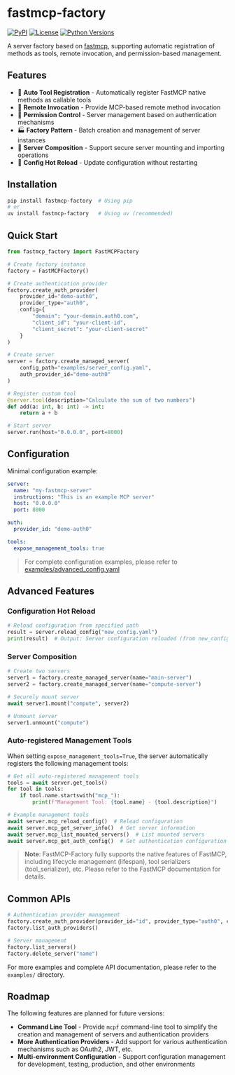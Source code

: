 # fastmcp-factory

[![PyPI](https://img.shields.io/pypi/v/fastmcp-factory.svg)](https://pypi.org/project/fastmcp-factory/)
[![License](https://img.shields.io/badge/License-Apache%202.0-blue.svg)](LICENSE)
[![Python Versions](https://img.shields.io/badge/python-3.10%20%7C%203.11%20%7C%203.12-blue)](https://pypi.org/project/fastmcp-factory/)

A server factory based on [fastmcp](https://github.com/jlowin/fastmcp), supporting automatic registration of methods as tools, remote invocation, and permission-based management.

## Features

- 🔧 **Auto Tool Registration** - Automatically register FastMCP native methods as callable tools
- 🚀 **Remote Invocation** - Provide MCP-based remote method invocation
- 🔐 **Permission Control** - Server management based on authentication mechanisms
- 🏭 **Factory Pattern** - Batch creation and management of server instances
- 🔄 **Server Composition** - Support secure server mounting and importing operations
- 🔁 **Config Hot Reload** - Update configuration without restarting

## Installation

```bash
pip install fastmcp-factory  # Using pip
# or
uv install fastmcp-factory   # Using uv (recommended)
```

## Quick Start

```python
from fastmcp_factory import FastMCPFactory

# Create factory instance
factory = FastMCPFactory()

# Create authentication provider
factory.create_auth_provider(
    provider_id="demo-auth0",
    provider_type="auth0",
    config={
        "domain": "your-domain.auth0.com",
        "client_id": "your-client-id",
        "client_secret": "your-client-secret"
    }
)

# Create server
server = factory.create_managed_server(
    config_path="examples/server_config.yaml",
    auth_provider_id="demo-auth0"
)

# Register custom tool
@server.tool(description="Calculate the sum of two numbers")
def add(a: int, b: int) -> int:
    return a + b

# Start server
server.run(host="0.0.0.0", port=8000)
```

## Configuration

Minimal configuration example:

```yaml
server:
  name: "my-fastmcp-server"
  instructions: "This is an example MCP server"
  host: "0.0.0.0"
  port: 8000

auth:
  provider_id: "demo-auth0"

tools:
  expose_management_tools: true
```

> For complete configuration examples, please refer to [examples/advanced_config.yaml](examples/advanced_config.yaml)

## Advanced Features

### Configuration Hot Reload

```python
# Reload configuration from specified path
result = server.reload_config("new_config.yaml")
print(result)  # Output: Server configuration reloaded (from new_config.yaml)
```

### Server Composition

```python
# Create two servers
server1 = factory.create_managed_server(name="main-server")
server2 = factory.create_managed_server(name="compute-server")

# Securely mount server
await server1.mount("compute", server2)

# Unmount server
server1.unmount("compute")
```

### Auto-registered Management Tools

When setting `expose_management_tools=True`, the server automatically registers the following management tools:

```python
# Get all auto-registered management tools
tools = await server.get_tools()
for tool in tools:
    if tool.name.startswith("mcp_"):
        print(f"Management Tool: {tool.name} - {tool.description}")

# Example management tools
await server.mcp_reload_config()  # Reload configuration
await server.mcp_get_server_info()  # Get server information
await server.mcp_list_mounted_servers()  # List mounted servers
await server.mcp_get_auth_config()  # Get authentication configuration
```

> **Note**: FastMCP-Factory fully supports the native features of FastMCP, including lifecycle management (lifespan), tool serializers (tool_serializer), etc. Please refer to the FastMCP documentation for details.

## Common APIs

```python
# Authentication provider management
factory.create_auth_provider(provider_id="id", provider_type="auth0", config={})
factory.list_auth_providers()

# Server management
factory.list_servers()
factory.delete_server("name")
```

For more examples and complete API documentation, please refer to the `examples/` directory.

## Roadmap

The following features are planned for future versions:

- **Command Line Tool** - Provide `mcpf` command-line tool to simplify the creation and management of servers and authentication providers
- **More Authentication Providers** - Add support for various authentication mechanisms such as OAuth2, JWT, etc.
- **Multi-environment Configuration** - Support configuration management for development, testing, production, and other environments